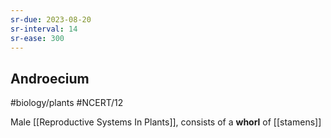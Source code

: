 ```yaml
---
sr-due: 2023-08-20
sr-interval: 14
sr-ease: 300
---
```

## Androecium
#biology/plants #NCERT/12 

Male [[Reproductive Systems In Plants]], consists of a **whorl** of [[stamens]]